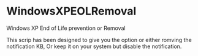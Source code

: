 # WindowsXPEOLRemoval
Windows XP End of Life prevention or Removal

This scrip has been designed to give you the option or either romving the notification KB,
Or keep it on your system but disable the notification.
